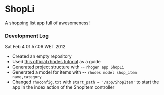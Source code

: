 ShopLi
======

A shopping list app full of awesomeness!

### Development Log

Sat Feb  4 01:57:06 WET 2012

 *  Created an empty repository
 *  Used [this official rhodes tutorial](http://docs.rhomobile.com/rhodes/tutorial) as a guide
 *  Generated project structure with -- `rhogen app ShopLi`
 *  Generated a model for items with -- `rhodes model shop_item name,category`
 *  Changed `rhoconfig.txt` with `start_path = '/app/ShopItem'` to start the app in the index action of the ShopItem controller
